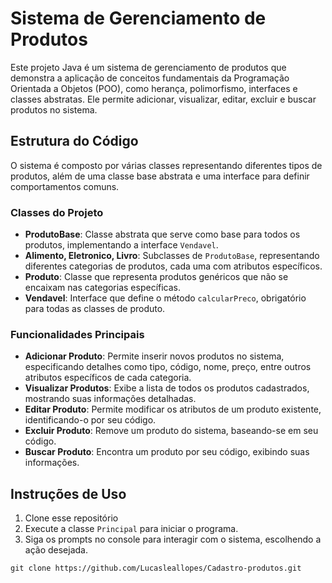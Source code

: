 # Sistema de Gerenciamento de Produtos

Este projeto Java é um sistema de gerenciamento de produtos que demonstra a aplicação de conceitos fundamentais da Programação Orientada a Objetos (POO), como herança, polimorfismo, interfaces e classes abstratas. Ele permite adicionar, visualizar, editar, excluir e buscar produtos no sistema.

## Estrutura do Código

O sistema é composto por várias classes representando diferentes tipos de produtos, além de uma classe base abstrata e uma interface para definir comportamentos comuns.

### Classes do Projeto

- **ProdutoBase**: Classe abstrata que serve como base para todos os produtos, implementando a interface `Vendavel`.
- **Alimento, Eletronico, Livro**: Subclasses de `ProdutoBase`, representando diferentes categorias de produtos, cada uma com atributos específicos.
- **Produto**: Classe que representa produtos genéricos que não se encaixam nas categorias específicas.
- **Vendavel**: Interface que define o método `calcularPreco`, obrigatório para todas as classes de produto.

### Funcionalidades Principais

- **Adicionar Produto**: Permite inserir novos produtos no sistema, especificando detalhes como tipo, código, nome, preço, entre outros atributos específicos de cada categoria.
- **Visualizar Produtos**: Exibe a lista de todos os produtos cadastrados, mostrando suas informações detalhadas.
- **Editar Produto**: Permite modificar os atributos de um produto existente, identificando-o por seu código.
- **Excluir Produto**: Remove um produto do sistema, baseando-se em seu código.
- **Buscar Produto**: Encontra um produto por seu código, exibindo suas informações.

## Instruções de Uso
1. Clone esse repositório
2. Execute a classe `Principal` para iniciar o programa.
3. Siga os prompts no console para interagir com o sistema, escolhendo a ação desejada.
   
```
git clone https://github.com/Lucasleallopes/Cadastro-produtos.git

```

